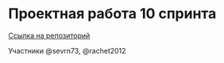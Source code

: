 # Проектная работа 10 спринта

[Ссылка на репозиторий](https://github.com/sevrn73/notifications_sprint_1)

Участники @sevrn73, @rachet2012
